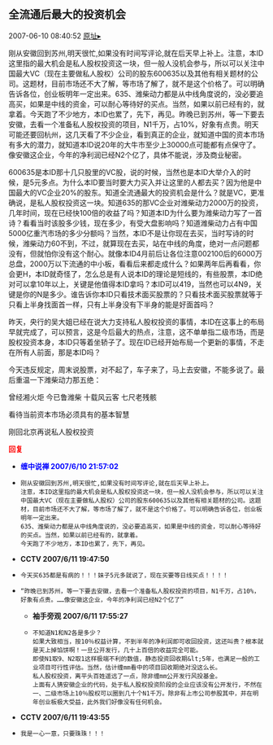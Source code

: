 ## 全流通后最大的投资机会
2007-06-10 08:40:52
[原址▸](http://www.fxgan.com/chan_time/2007_01_06/568.htm)



 刚从安徽回到苏州,明天很忙,如果没有时间写评论,就在后天早上补上。注意，本ID这里指的最大机会是私人股权投资这一块，但一般人没机会参与，所以可以关注中国最大VC（现在主要做私人股权）公司的股东600635以及其他有相关题材的公司。这题材，目前市场还不大了解，等市场了解了，就不是这个价格了。可以明确告诉各位，创业板明年一定出来。635、潍柴动力都是从中线角度说的，没必要追高买，如果是中线的资金，可以耐心等待好的买点。当然，如果以前已经有的，就拿着。今天跑了不少地方，本ID也累了，先下，再见。昨晚已到苏州，等一下要去安徽，去看一个准备私人股权投资的项目，N1千万，占10%，好象有点贵。明天可能还要回杭州，这几天看了不少企业，看到真正的企业，就知道中国的资本市场有多大的潜力，就知道本ID说20年的大牛市至少上30000点可能都有点保守了。像安徽这企业，今年的净利润已经N2个亿了，具体不能说，涉及商业秘密。


 


 600635是本ID那十几只股里的VC股，说的时候，当然也是本ID大举介入的时候，是5元多点。为什么本ID要当时要大力买入并让这里的人都去买？因为他是中国最大的VC企业20%的股东。知道全流通最大的投资机会是什么？就是VC，更准确说，是私人股权投资这一块。知道635的那VC企业对潍柴动力2000万的投资，几年时间，现在已经快100倍的收益了吗？知道本ID为什么要为潍柴动力写了一首诗？看看当时该股多少钱，现在多少，有受大盘影响吗？知道潍柴动力占有中国5000亿重汽市场的多少分额吗？当然，本ID不是让你现在去买，当时写诗的时候，潍柴动力60不到，不过，就算现在去买，站在中线的角度，绝对一点问题都没有，但就怕你没有这个耐心。就像本ID4月前后让各位注意002100后的6000万总盘，2000万以下流通的中小板，看看后来都走成什么？如果两年后再看看，你会更H，本ID就奇怪了，怎么总是有人说本ID的理论是短线的，有些股票，本ID绝对可以拿10年以上，关键是他值得本ID拿吗？本ID可以419，当然也可以4N9，关键是你的N是多少。谁告诉你本ID只看技术面买股票的？只看技术面买股票就等于只看上半身找面首一样，只有上半身没有下半身的能是好面首吗？


 


 昨天，央行的吴大姐已经在说大力支持私人股权投资的事情，本ID在这事上的布局早就完成了，可以预言，这是今后最大的热点，注意，这不单单指二级市场，而是股权投资本身，本ID只等着坐轿子了。现在ID已经开始布局一个更新的事情，不走在所有人前面，那是本ID吗？


 


 今天违反规定，周末说股票，对不起了，车子来了，马上去安徽，不能多说了。最后重温一下潍柴动力那五绝：


 


 曾经湘火炬
    今已鲁潍柴
    十载风云客
    七尺老残骸


 


 看待当前资本市场必须具有的基本智慧


 


 刚回北京再说私人股权投资


 


 


 





<font color='red'>**回复**</font>


- **<font color='blue'>缠中说禅 2007/6/10 21:57:02</font>**
- ```
  刚从安徽回到苏州,明天很忙,如果没有时间写评论,就在后天早上补上。
  注意，本ID这里指的最大机会是私人股权投资这一块，但一般人没机会参与，所以可以关注中国最大VC（现在主要做私人股权）公司的股东600635以及其他有相关题材的公司。这题材，目前市场还不大了解，等市场了解了，就不是这个价格了。可以明确告诉各位，创业板明年一定出来。
  635、潍柴动力都是从中线角度说的，没必要追高买，如果是中线的资金，可以耐心等待好的买点。当然，如果以前已经有的，就拿着。
  今天跑了不少地方，本ID也累了，先下，再见。
  ```
- **CCTV 2007/6/11 19:47:50**
- ```
  今天买635都是有病的！！！妹子5元多就说了，现在买要等日线买点！！！！
  ```
- ```
  “昨晚已到苏州，等一下要去安徽，去看一个准备私人股权投资的项目，N1千万，占10%，好象有点贵。……像安徽这企业，今年的净利润已经N2个亿了”
  ```
   - **袖手旁观 2007/6/11 17:55:27**
   - ```
     不知道N1和N2各是多少？
     如果大致相当，按10％权益计算，不到半年的净利润即可收回投资，这还叫贵？根本就是天上掉馅饼啊！一旦公开发行，几十上百倍的收益完全可能。
     即使N1取9、N2取1这样极端不利的数值，静态投资回收期&lt;5年，也满足一般的工业项目可行性评估。当然，估计缠mm看中的项目回收期绝对没这么长。
     私人股权投资，离平头百姓遥远了一点，除非缠mm公开发行风投基金。
     上面有人猜安徽企业的代码，处于私人股权投资阶段的企业应该没有公开发行，不然在一、二级市场上10％股权可以圈到几十个N1千万。除非有上市公司参股其中，并在明年创业板极大受益，此外我们好像没有任何机会。
     ```
- **CCTV 2007/6/11 19:43:55**
- ```
  我是一心一意，只要珠珠！！！
  ```
